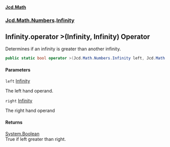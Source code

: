 #### [Jcd.Math](index.md 'index')
### [Jcd.Math.Numbers](Jcd.Math.Numbers.md 'Jcd.Math.Numbers').[Infinity](Jcd.Math.Numbers.Infinity.md 'Jcd.Math.Numbers.Infinity')

## Infinity.operator >(Infinity, Infinity) Operator

Determines if an infinity is greater than another infinity.

```csharp
public static bool operator >(Jcd.Math.Numbers.Infinity left, Jcd.Math.Numbers.Infinity right);
```
#### Parameters

<a name='Jcd.Math.Numbers.Infinity.op_GreaterThan(Jcd.Math.Numbers.Infinity,Jcd.Math.Numbers.Infinity).left'></a>

`left` [Infinity](Jcd.Math.Numbers.Infinity.md 'Jcd.Math.Numbers.Infinity')

The left hand operand.

<a name='Jcd.Math.Numbers.Infinity.op_GreaterThan(Jcd.Math.Numbers.Infinity,Jcd.Math.Numbers.Infinity).right'></a>

`right` [Infinity](Jcd.Math.Numbers.Infinity.md 'Jcd.Math.Numbers.Infinity')

The right hand operand

#### Returns
[System.Boolean](https://docs.microsoft.com/en-us/dotnet/api/System.Boolean 'System.Boolean')  
True if left greater than right.